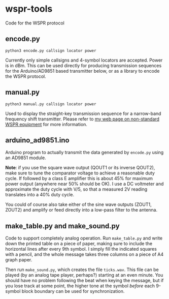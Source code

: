 # wspr-tools
Code for the WSPR protocol

## encode.py

```python3 encode.py callsign locator power```

Currently only simple callsigns and 4-symbol locators are accepted. Power is
in dBm. This can be used directly for producing transmission sequences for the
Arduino/AD9851 based transmitter below, or as a library to encode the WSPR
protocol.

## manual.py

```python3 manual.py callsign locator power```

Used to display the straight-key transmission sequence for a narrow-band
frequency shift transmitter. Please refer to
<a href="http://robos.org/sections/radio/wspr/">my web page on
non-standard WSPR equipment</a> for more information.

## arduino_ad9851.ino

Arduino program to actually transmit the data generated by `encode.py` using
an AD9851 module.

**Note**: if you use the square wave output (QOUT1 or its inverse QOUT2),
make sure to tune the comparator voltage to achieve a reasonable duty cycle.
If followed by a class E amplifier this is about 45% for maximum power output
(anywhere near 50% should be OK). I use a DC voltmeter and approximate the
duty cycle with V/5, so that a measured 2V reading translates into a 40% duty
cycle.

You could of course also take either of the sine wave outputs (ZOUT1, ZOUT2)
and amplify or feed directly into a low-pass filter to the antenna.

## make_table.py and make_sound.py

Code to support completely analog operation. Run `make_table.py` and write
down the printed table on a piece of paper, making sure to include the
horizontal lines after every 9th symbol. I simply fill the indicated
squares with a pencil, and the whole message takes three columns on a piece of
A4 graph paper.

Then run `make_sound.py`, which creates the file `ticks.wav`. This file can be
played (by an analog tape player, perhaps?) starting at an even minute. You
should have no problem following the beat when keying the message, but if you
lose track at some point, the higher tone at the symbol *before* each 9-symbol
block boundary can be used for synchronization.

